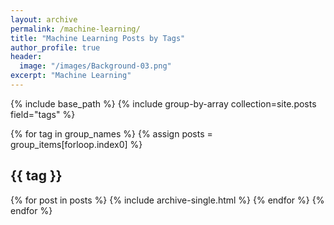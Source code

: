 ```yaml
---
layout: archive
permalink: /machine-learning/
title: "Machine Learning Posts by Tags"
author_profile: true
header:
  image: "/images/Background-03.png"
excerpt: "Machine Learning"
---
```

{% include base_path %}
{% include group-by-array collection=site.posts field="tags" %}

{% for tag in group_names %}
  {% assign posts = group_items[forloop.index0] %}
  <h2 id="{{ tag | slugify }}" class="archive__subtitle">{{ tag }}</h2>
  {% for post in posts %}
    {% include archive-single.html %}
  {% endfor %}
{% endfor %}
